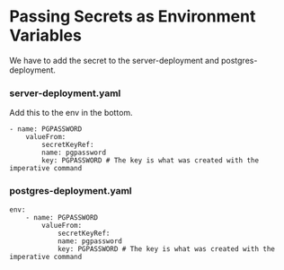 # Passing Secrets as Environment Variables
We have to add the secret to the server-deployment and postgres-deployment.  
### server-deployment.yaml
Add this to the env in the bottom.  
```
- name: PGPASSWORD
	valueFrom:
		secretKeyRef:
		name: pgpassword
		key: PGPASSWORD # The key is what was created with the imperative command
```
### postgres-deployment.yaml
```
env:
	- name: PGPASSWORD
		valueFrom:
			secretKeyRef:
			name: pgpassword
			key: PGPASSWORD # The key is what was created with the imperative command
```
